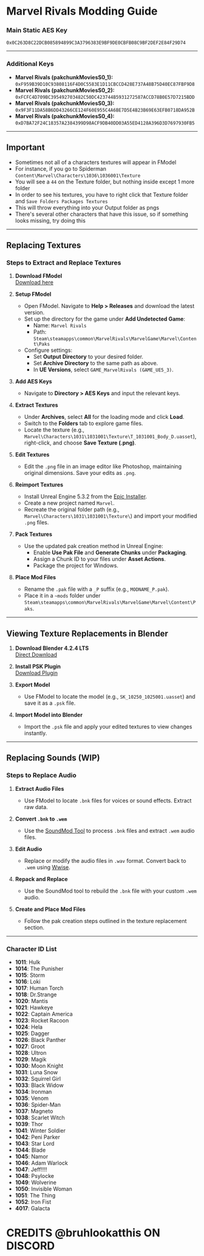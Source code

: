 # Marvel Rivals Modding Guide

### Main Static AES Key

`0x0C263D8C22DCB085894899C3A3796383E9BF9DE0CBFB08C9BF2DEF2E84F29D74`

---

### Additional Keys

- **Marvel Rivals (pakchunkMoviesS0_1):** `0xF959B39D10C93808116F4D0C5583E1D11CBCCD428E737A48B75D40EC87FBF9D8`
- **Marvel Rivals (pakchunkMoviesS0_2):** `0xFCFC4D709BC395492703482C50DC423744B5931272587ACCD78B0E57D7215BDD`
- **Marvel Rivals (pakchunkMoviesS0_3):** `0x9F3F11DA58B6DD43266CE124F60E955C4A6BE7D5E4B23B69E63EFB0718DA952B`
- **Marvel Rivals (pakchunkMoviesS0_4):** `0xD7BA72F24C18357A2384399D98ACF9DB40DD03A55ED4128A396D3D7697930FB5`

---

## Important

- Sometimes not all of a characters textures will appear in FModel
- For instance, if you go to Spiderman `Content\Marvel\Characters\1036\1036001\Texture`
- You will see a `44` on the Texture folder, but nothing inside except 1 more folder
- In order to see his textures, you have to right click that Texture folder and `Save Folders Packages Textures`
- This will throw everything into your Output folder as pngs
- There's several other characters that have this issue, so if something looks missing, try doing this

---
## Replacing Textures

### Steps to Extract and Replace Textures

1. **Download FModel**  
   [Download here](https://fmodel.app/)

2. **Setup FModel**

   - Open FModel. Navigate to **Help > Releases** and download the latest version.
   - Set up the directory for the game under **Add Undetected Game**:
     - Name: `Marvel Rivals`
     - Path: `Steam\steamapps\common\MarvelRivals\MarvelGame\Marvel\Content\Paks`
   - Configure settings:
     - Set **Output Directory** to your desired folder.
     - Set **Archive Directory** to the same path as above.
     - In **UE Versions**, select `GAME_MarvelRivals (GAME_UE5_3)`.

3. **Add AES Keys**

   - Navigate to **Directory > AES Keys** and input the relevant keys.

4. **Extract Textures**

   - Under **Archives**, select **All** for the loading mode and click **Load**.
   - Switch to the **Folders** tab to explore game files.
   - Locate the texture (e.g., `Marvel\Characters\1031\1031001\Texture\T_1031001_Body_D.uasset`), right-click, and choose **Save Texture (.png)**.

5. **Edit Textures**

   - Edit the `.png` file in an image editor like Photoshop, maintaining original dimensions. Save your edits as `.png`.

6. **Reimport Textures**

   - Install Unreal Engine 5.3.2 from the [Epic Installer](https://www.unrealengine.com/en-US/download).
   - Create a new project named `Marvel`.
   - Recreate the original folder path (e.g., `Marvel\Characters\1031\1031001\Texture\`) and import your modified `.png` files.

7. **Pack Textures**

   - Use the updated pak creation method in Unreal Engine:
     - Enable **Use Pak File** and **Generate Chunks** under **Packaging**.
     - Assign a Chunk ID to your files under **Asset Actions**.
     - Package the project for Windows.

8. **Place Mod Files**
   - Rename the `.pak` file with a `_P` suffix (e.g., `MODNAME_P.pak`).
   - Place it in a `~mods` folder under `Steam\steamapps\common\MarvelRivals\MarvelGame\Marvel\Content\Paks`.

---

## Viewing Texture Replacements in Blender

1. **Download Blender 4.2.4 LTS**  
   [Direct Download](https://www.blender.org/download/release/Blender4.2/blender-4.2.4-windows-x64.zip)

2. **Install PSK Plugin**  
   [Download Plugin](https://extensions.blender.org/add-ons/io-scene-psk-psa/)

3. **Export Model**

   - Use FModel to locate the model (e.g., `SK_10250_1025001.uasset`) and save it as a `.psk` file.

4. **Import Model into Blender**
   - Import the `.psk` file and apply your edited textures to view changes instantly.

---

## Replacing Sounds (WIP)

### Steps to Replace Audio

1. **Extract Audio Files**

   - Use FModel to locate `.bnk` files for voices or sound effects. Extract raw data.

2. **Convert `.bnk` to `.wem`**

   - Use the [SoundMod Tool](https://mega.nz/file/N1xU0DzY#oNFpGzf-MGUYC8vZ6MAgIMYJeHvkaYsfMSA3D7924oY) to process `.bnk` files and extract `.wem` audio files.

3. **Edit Audio**

   - Replace or modify the audio files in `.wav` format. Convert back to `.wem` using [Wwise](https://www.audiokinetic.com/en/products/wwise/).

4. **Repack and Replace**

   - Use the SoundMod tool to rebuild the `.bnk` file with your custom `.wem` audio.

5. **Create and Place Mod Files**
   - Follow the pak creation steps outlined in the texture replacement section.

---

### Character ID List


- **1011**: Hulk
- **1014**: The Punisher
- **1015**: Storm
- **1016**: Loki
- **1017**: Human Torch
- **1018**: Dr.Strange
- **1020**: Mantis
- **1021**: Hawkeye
- **1022**: Captain America
- **1023**: Rocket Racoon
- **1024**: Hela
- **1025**: Dagger
- **1026**: Black Panther
- **1027**: Groot
- **1028**: Ultron
- **1029**: Magik
- **1030**: Moon Knight
- **1031**: Luna Snow
- **1032**: Squirrel Girl
- **1033**: Black Widow
- **1034**: Ironman
- **1035**: Venom
- **1036**: Spider-Man
- **1037**: Magneto
- **1038**: Scarlet Witch
- **1039**: Thor
- **1041**: Winter Soldier
- **1042**: Peni Parker
- **1043**: Star Lord
- **1044**: Blade
- **1045**: Namor
- **1046**: Adam Warlock
- **1047**: Jeff!!!!
- **1048**: Psylocke
- **1049**: Wolverine
- **1050**: Invisible Woman
- **1051**: The Thing
- **1052**: Iron Fist
- **4017**: Galacta

# CREDITS @bruhlookatthis ON DISCORD
